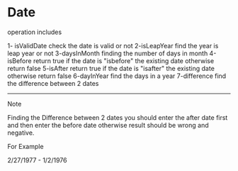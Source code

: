 # Date

operation includes

1- isValidDate
  check the date is valid or not
2-isLeapYear
  find the year is leap year or not
3-daysInMonth
  finding the number of  days in month
4-isBefore
  return true if the date is "isbefore" the existing date otherwise return false
5-isAfter
   return true if the date is "isafter" the existing date otherwise return false
6-dayInYear
  find the days in a year
7-difference
  find the difference between 2 dates
  
  ----------------------------------------------------------------------------------------------------------------------------------------------------------------------------
  
  Note 
  
 Finding the Difference between 2 dates  you should enter the after date first and then enter the  before date otherwise result should be wrong and negative.
  
  For Example 
  
  2/27/1977 - 1/2/1976 
